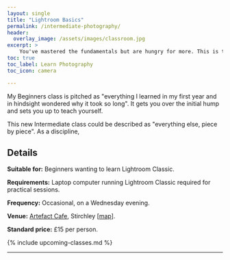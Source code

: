 ```yaml
---
layout: single
title: "Lightroom Basics"
permalink: /intermediate-photography/
header:
  overlay_image: /assets/images/classroom.jpg
excerpt: >
    You've mastered the fundamentals but are hungry for more. This is the next step. 
toc: true
toc_label: Learn Photography
toc_icon: camera

---
```


My Beginners class is pitched as "everything I learned in my first year and in hindsight wondered why it took so long". It gets you over the initial hump and sets you up to teach yourself. 

This new Intermediate class could be described as "everything else, piece by piece". As a discipline,  

## Details


**Suitable for:** Beginners wanting to learn Lightroom Classic.

**Requirements:** Laptop computer running Lightroom Classic required for practical sessions. 

**Frequency:** Occasional, on a Wednesday evening.

**Venue:** [Artefact Cafe](https://www.artefactstirchley.co.uk), Stirchley [[map](https://goo.gl/maps/nMYw9rZ7ETL2)].

**Standard price:** £15 per person.


{% include upcoming-classes.md %}


***


